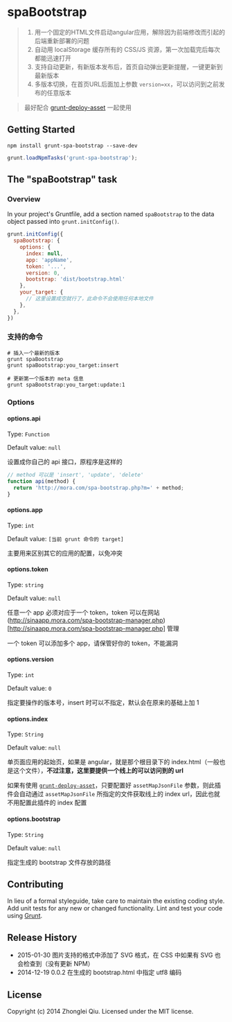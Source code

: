 # spaBootstrap

> 1. 用一个固定的HTML文件启动angular应用，解除因为前端修改而引起的后端重新部署的问题
> 2. 自动用 localStorage 缓存所有的 CSS/JS 资源，第一次加载完后每次都能迅速打开
> 3. 支持自动更新，有新版本发布后，首页自动弹出更新提醒，一键更新到最新版本
> 4. 多版本切换，在首页URL后面加上参数 `version=xx`，可以访问到之前发布的任意版本

> 最好配合 [grunt-deploy-asset](https://github.com/qiu8310/grunt-deploy-asset) 一起使用

## Getting Started

```shell
npm install grunt-spa-bootstrap --save-dev
```

```js
grunt.loadNpmTasks('grunt-spa-bootstrap');
```

## The "spaBootstrap" task

### Overview
In your project's Gruntfile, add a section named `spaBootstrap` to the data object passed into `grunt.initConfig()`.

```js
grunt.initConfig({
  spaBootstrap: {
    options: {
      index: null,
      app: 'appName',
      token: '...',
      version: 0,
      bootstrap: 'dist/bootstrap.html'
    },
    your_target: {
      // 这里设置成空就行了，此命令不会使用任何本地文件
    },
  },
})
```

### 支持的命令
```shell
# 插入一个最新的版本
grunt spaBootstrap
grunt spaBootstrap:you_target:insert

# 更新第一个版本的 meta 信息
grunt spaBootstrap:you_target:update:1  
```

### Options

#### options.api
Type: `Function`

Default value: `null`

设置成你自己的 api 接口，原程序是这样的
```js
// method 可以是 'insert', 'update', 'delete'
function api(method) {
  return 'http://mora.com/spa-bootstrap.php?m=' + method;
}
```

#### options.app
Type: `int`

Default value: `[当前 grunt 命令的 target]`

主要用来区别其它的应用的配置，以免冲突

#### options.token
Type: `string`

Default value: `null`

任意一个 app 必须对应于一个 token，token 可以在网站 (http://sinaapp.mora.com/spa-bootstrap-manager.php)[http://sinaapp.mora.com/spa-bootstrap-manager.php] 管理

一个 token 可以添加多个 app，请保管好你的 token，不能漏洞

#### options.version
Type: `int`

Default value: `0`

指定要操作的版本号，insert 时可以不指定，默认会在原来的基础上加 1

#### options.index
Type: `String`

Default value: `null`

单页面应用的起始页，如果是 angular，就是那个根目录下的 index.html（一般也是这个文件），__不过注意，这里要提供一个线上的可以访问到的 url__

如果有使用 [`grunt-deploy-asset`](https://github.com/qiu8310/grunt-deploy-asset)，只要配置好 `assetMapJsonFile` 参数，则此插件会自动通过 `assetMapJsonFile` 所指定的文件获取线上的 index url，因此也就不用配置此插件的 index 配置


#### options.bootstrap
Type: `String` 

Default value: `null`

指定生成的 bootstrap 文件存放的路径

## Contributing
In lieu of a formal styleguide, take care to maintain the existing coding style. Add unit tests for any new or changed functionality. Lint and test your code using [Grunt](http://gruntjs.com/).

## Release History

* 2015-01-30         图片支持的格式中添加了 SVG 格式，在 CSS 中如果有 SVG 也会检查到（没有更新 NPM）
* 2014-12-19 0.0.2   在生成的 bootstrap.html 中指定 utf8 编码

## License
Copyright (c) 2014 Zhonglei Qiu. Licensed under the MIT license.
